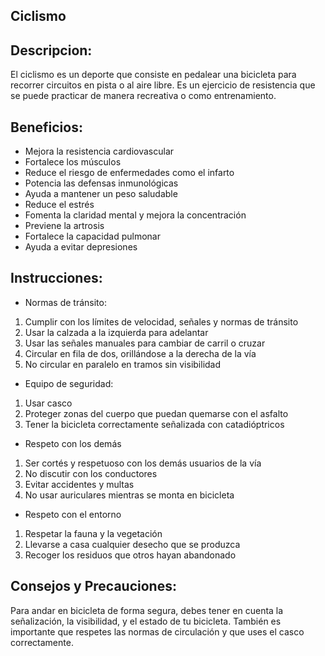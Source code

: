 ## Ciclismo


## Descripcion:

El ciclismo es un deporte que consiste en pedalear una bicicleta para recorrer circuitos en pista o al aire libre. Es un ejercicio de resistencia que se puede practicar de manera recreativa o como entrenamiento. 


## Beneficios:


- Mejora la resistencia cardiovascular
- Fortalece los músculos
- Reduce el riesgo de enfermedades como el infarto
- Potencia las defensas inmunológicas
- Ayuda a mantener un peso saludable
- Reduce el estrés
- Fomenta la claridad mental y mejora la concentración
- Previene la artrosis
- Fortalece la capacidad pulmonar
- Ayuda a evitar depresiones 


## Instrucciones:

- Normas de tránsito:
 
1. Cumplir con los límites de velocidad, señales y normas de tránsito
2. Usar la calzada a la izquierda para adelantar
3. Usar las señales manuales para cambiar de carril o cruzar
4. Circular en fila de dos, orillándose a la derecha de la vía
5. No circular en paralelo en tramos sin visibilidad

- Equipo de seguridad: 

1. Usar casco
2. Proteger zonas del cuerpo que puedan quemarse con el asfalto
3. Tener la bicicleta correctamente señalizada con catadióptricos

- Respeto con los demás 

1. Ser cortés y respetuoso con los demás usuarios de la vía
2. No discutir con los conductores
3. Evitar accidentes y multas
4. No usar auriculares mientras se monta en bicicleta

- Respeto con el entorno 
1. Respetar la fauna y la vegetación
2. Llevarse a casa cualquier desecho que se produzca
3. Recoger los residuos que otros hayan abandonado


## Consejos y Precauciones: 

Para andar en bicicleta de forma segura, debes tener en cuenta la señalización, la visibilidad, y el estado de tu bicicleta. También es importante que respetes las normas de circulación y que uses el casco correctamente. 
